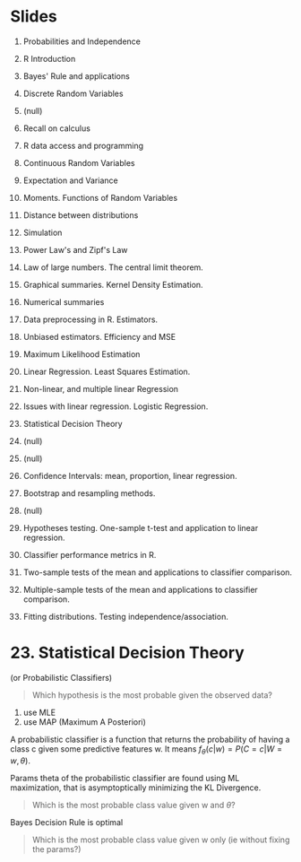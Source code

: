 
# Slides
1. Probabilities and Independence
2. R Introduction
3. Bayes' Rule and applications
4. Discrete Random Variables
5. (null)
6. Recall on calculus
7. R data access and programming
8. Continuous Random Variables
9. Expectation and Variance
10. Moments. Functions of Random Variables
11. Distance between distributions
12. Simulation
13. Power Law's and Zipf's Law
14. Law of large numbers. The central limit theorem.
15. Graphical summaries. Kernel Density Estimation.
16. Numerical summaries

17. Data preprocessing in R. Estimators.
18. Unbiased estimators. Efficiency and MSE
19. Maximum Likelihood Estimation
20. Linear Regression. Least Squares Estimation.
21. Non-linear, and multiple linear Regression
22. Issues with linear regression. Logistic Regression.

23. Statistical Decision Theory
24. (null)
25. (null)
26. Confidence Intervals: mean, proportion, linear regression.
27. Bootstrap and resampling methods.
28. (null)

29. Hypotheses testing. One-sample t-test and application to linear regression.
30. Classifier performance metrics in R.
31. Two-sample tests of the mean and applications to classifier comparison.
32. Multiple-sample tests of the mean and applications to classifier comparison.
33. Fitting distributions. Testing independence/association.








# 23. Statistical Decision Theory
(or Probabilistic Classifiers)

> Which hypothesis is the most probable given the observed data?
1. use MLE
2. use MAP (Maximum A Posteriori)

A probabilistic classifier is a function that returns the probability of having a class c given some predictive features w. It means $f_{\theta}(c|w)=P(C=c|W=w, \theta)$.

Params theta of the probabilistic classifier are found using ML maximization, that is asymptoptically minimizing the KL Divergence.


> Which is the most probable class value given w and $\theta$?

Bayes Decision Rule is optimal


> Which is the most probable class value given w only (ie without fixing the params?)









